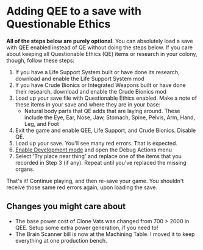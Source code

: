 # Adding QEE to a save with Questionable Ethics
**All of the steps below are purely optional**. You can absolutely load a save with QEE enabled instead of QE without doing the steps below. If you care about keeping all Questionable Ethics (QE) items or research in your colony, though, follow these steps:

1. If you have a Life Support System built or have done its research, download and enable the Life Support System mod
2. If you have Crude Bionics or Integrated Weapons built or have done their research, download and enable the Crude Bionics mod
3. Load up your save file with Questionable Ethics enabled. Make a note of these items in your save and where they are in your base:
    * Natural body parts that QE adds that are laying around. These include the Eye, Ear, Nose, Jaw, Stomach, Spine, Pelvis, Arm, Hand, Leg, and Foot
4. Exit the game and enable QEE, Life Support, and Crude Bionics. Disable QE.
5. Load up your save. You'll see many red errors. That is expected.
6. [Enable Development mode](https://rimworldwiki.com/wiki/Modding_Tutorials/Testing_mods) and open the Debug Actions menu
7. Select 'Try place near thing' and replace one of the items that you recorded in Step 3 (if any). Repeat until you've replaced the missing organs.

That's it! Continue playing, and then re-save your game. You shouldn't receive those same red errors again, upon loading the save.

## Changes you might care about
* The base power cost of Clone Vats was changed from 700 > 2000 in QEE. Setup some extra power generation, if you need to!
* The Brain Scanner bill is now at the Machining Table. I moved it to keep everything at one production bench.